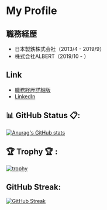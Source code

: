 # My Profile


## 職務経歴
- 日本製鉄株式会社（2013/4 - 2019/9）
- 株式会社ALBERT（2019/10 - ）


## Link
- [職務経歴詳細版](https://github.com/ykato27/resume)
- [LinkedIn](https://www.linkedin.com/in/yuki-kato-7b979341/)


## 📊 GitHub Status 📋:
[![Anurag's GitHub stats](https://github-readme-stats.vercel.app/api?username=ykato27
)](https://github.com/anuraghazra/github-readme-stats)


## 🏆 Trophy 🏆 :
[![trophy](https://github-profile-trophy.vercel.app/?username=ykato27)](https://github.com/ryo-ma/github-profile-trophy)


## GitHub Streak:
[![GitHub Streak](http://github-readme-streak-stats.herokuapp.com?user=yoshinori-koide&theme=onedark_duo)](https://git.io/streak-stats)
